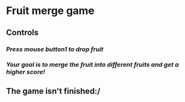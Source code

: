 # **Fruit merge game**
## **Controls**

### _Press mouse button1 to drop fruit_
### _Your goal is to merge the fruit into different fruits and get a higher score!_
## The game isn't finished:/
